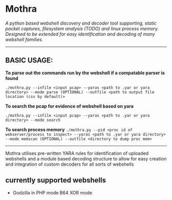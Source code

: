 # Mothra

*A python based webshell discovery and decoder tool supporting, static packet captures, filesystem analysis (TODO) and linux process memory. Designed to be extended for easy identification and decoding of many webshell families.*

---

## BASIC USAGE: 

**To parse out the commands run by the webshell if a compatable parser is found**

`./mothra.py --infile <input pcap> --yaras <path to .yar or yara directory> --mode parse (OPTIONAL) --outfile <path to output file location (csv by default)>` 



**To search the pcap for evidence of webshell based on yara**

`./mothra.py --infile <input pcap> --yaras <path to .yar or yara directory> --mode search` 


**To search process memory**
`./mothra.py --pid <proc id of webserver/process to inspect> --yaras <path to .yar or yara directory> --mode memscan (OPTIONAL) --outfile <directory to dump proc mem>`

---
  
Mothra utilises pre-written YARA rules for identification of uploaded webshells and a module based decoding structure to allow for easy creation and integration of custom decoders for all sorts of webshells

## currently supported webshells
- Godzilla in PHP mode B64 XOR mode

